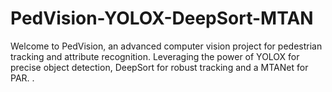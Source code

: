# PedVision-YOLOX-DeepSort-MTAN
Welcome to PedVision, an advanced computer vision project for pedestrian tracking and attribute recognition. Leveraging the power of YOLOX for precise object detection, DeepSort for robust tracking and a MTANet for PAR. .
